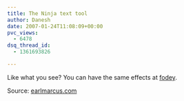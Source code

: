 ```yaml
---
title: The Ninja text tool
author: Danesh
date: 2007-01-24T11:08:09+00:00
pvc_views:
  - 6478
dsq_thread_id:
  - 1361693826

---
```

[][1]

Like what you see? You can have the same effects at [fodey][1].

Source: [earlmarcus.com][2]

 [1]: http://www.fodey.com/generators/animated/ninjatext.asp
 [2]: http://earlmarcus.com/index.php/2006/12/31/get-your-own-ninja-text/